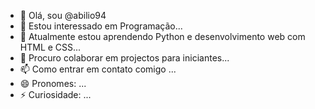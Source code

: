 - 👋 Olá, sou @abilio94
- 👀 Estou interessado em Programação...
- 🌱 Atualmente estou aprendendo Python e desenvolvimento web com HTML e CSS...
- 💞️ Procuro colaborar em projectos para iniciantes...
- 📫 Como entrar em contato comigo ...
- 😄 Pronomes: ...
- ⚡ Curiosidade: ...

